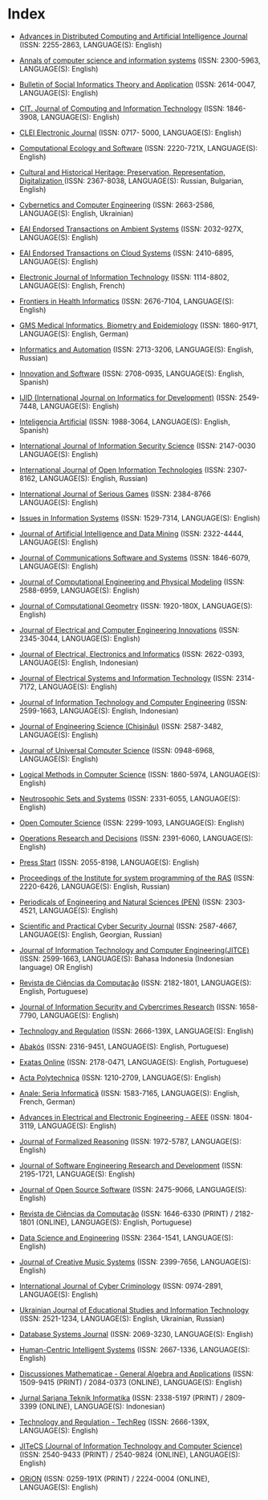 # Index

* [Advances in Distributed Computing and Artificial Intelligence Journal](https://revistas.usal.es/index.php/2255-2863/index) (ISSN: 2255-2863, LANGUAGE(S): English)
* [Annals of computer science and information systems](https://annals-csis.org/) (ISSN: 2300-5963, LANGUAGE(S): English)

* [Bulletin of Social Informatics Theory and Application](https://pubs.ascee.org/index.php/businta/index) (ISSN: 2614-0047, LANGUAGE(S): English)

* [CIT. Journal of Computing and Information Technology](http://cit.fer.hr/index.php/CIT/index) (ISSN: 1846-3908, LANGUAGE(S): English)

* [CLEI Electronic Journal](http://www.clei.org/cleiej/index.php/cleiej) (ISSN: 0717- 5000, LANGUAGE(S): English)

* [Computational Ecology and Software](http://www.iaees.org/publications/journals/ces/online-version.asp) (ISSN: 2220-721X, LANGUAGE(S): English)
* [Cultural and Historical Heritage: Preservation, Representation, Digitalization
](http://www.math.bas.bg/vt/kin/index.php) (ISSN: 2367-8038, LANGUAGE(S): Russian, Bulgarian, English) 

* [Cybernetics and Computer Engineering](http://kvt-journal.org.ua/) (ISSN: 2663-2586, LANGUAGE(S): English, Ukrainian)

* [EAI Endorsed Transactions on Ambient Systems](https://eudl.eu/journal/amsys) (ISSN: 2032-927X, LANGUAGE(S): English)
* [EAI Endorsed Transactions on Cloud Systems](https://eudl.eu/journal/cs) (ISSN: 2410-6895, LANGUAGE(S): English)
* [Electronic Journal of Information Technology](http://www.revue-eti.net/index.php/eti) (ISSN: 1114-8802, LANGUAGE(S): English, French)

* [Frontiers in Health Informatics](http://ijmi.ir/index.php/IJMI) (ISSN: 2676-7104, LANGUAGE(S): English)
* [GMS Medical Informatics, Biometry and Epidemiology](https://www.egms.de/dynamic/en/journals/mibe/index.htm) (ISSN: 1860-9171, LANGUAGE(S): English, German)

* [Informatics and Automation](http://proceedings.spiiras.nw.ru/index.php/sp/index) (ISSN: 2713-3206, LANGUAGE(S): English, Russian)

* [Innovation and Software](https://revistas.ulasalle.edu.pe/innosoft) (ISSN: 2708-0935, LANGUAGE(S): English, Spanish)

* [IJID (International Journal on Informatics for Development)](http://ejournal.uin-suka.ac.id/saintek/ijid) (ISSN: 2549-7448, LANGUAGE(S): English)
* [Inteligencia Artificial](http://journal.iberamia.org/index.php/intartif) (ISSN: 1988-3064, LANGUAGE(S): English, Spanish)
* [International Journal of Information Security Science](http://www.ijiss.org/ijiss/index.php/ijiss) (ISSN: 2147-0030 LANGUAGE(S): English)
* [International Journal of Open Information Technologies](http://injoit.org/index.php/j1) (ISSN: 2307-8162, LANGUAGE(S): English, Russian)
* [International Journal of Serious Games](http://journal.seriousgamessociety.org/index.php/IJSG) (ISSN: 2384-8766 LANGUAGE(S): English)
* [Issues in Information Systems](https://iacis.org/iis/iis.php) (ISSN: 1529-7314, LANGUAGE(S): English)

* [Journal of Artificial Intelligence and Data Mining](http://jad.shahroodut.ac.ir/) (ISSN: 2322-4444, LANGUAGE(S): English)
* [Journal of Communications Software and Systems](https://jcoms.fesb.unist.hr/) (ISSN: 1846-6079, LANGUAGE(S): English)
* [Journal of Computational Engineering and Physical Modeling](http://www.jcepm.com/) (ISSN: 2588-6959, LANGUAGE(S): English)
* [Journal of Computational Geometry](https://jocg.org/index.php/jocg) (ISSN: 1920-180X, LANGUAGE(S): English)
* [Journal of Electrical and Computer Engineering Innovations](https://jecei.sru.ac.ir/) (ISSN: 2345-3044, LANGUAGE(S): English)
* [Journal of Electrical, Electronics and Informatics](https://ojs.unud.ac.id/index.php/JEEI) (ISSN: 2622-0393, LANGUAGE(S): English, Indonesian)
* [Journal of Electrical Systems and Information Technology](https://jesit.springeropen.com/) (ISSN: 2314-7172, LANGUAGE(S): English)
* [Journal of Information Technology and Computer Engineering](http://jitce.fti.unand.ac.id/index.php/JITCE) (ISSN: 2599-1663, LANGUAGE(S): English, Indonesian)
* [Journal of Engineering Science (Chişinău)](https://jes.utm.md/) (ISSN: 2587-3482, LANGUAGE(S): English)
* [Journal of Universal Computer Science](https://lib.jucs.org/) (ISSN: 0948-6968, LANGUAGE(S): English)

* [Logical Methods in Computer Science](https://lmcs.episciences.org/) (ISSN: 1860-5974, LANGUAGE(S): English)

* [Neutrosophic Sets and Systems](http://fs.unm.edu/NSS/) (ISSN: 2331-6055, LANGUAGE(S): English)

* [Open Computer Science](https://www.degruyter.com/journal/key/comp/html) (ISSN: 2299-1093, LANGUAGE(S): English)
* [Operations Research and Decisions](https://ord.pwr.edu.pl/) (ISSN: 2391-6060, LANGUAGE(S): English)

* [Press Start](http://press-start.gla.ac.uk/) (ISSN: 2055-8198, LANGUAGE(S): English)
* [Proceedings of the Institute for system programming of the RAS](https://ispranproceedings.elpub.ru/jour/index) (ISSN: 2220-6426, LANGUAGE(S): English, Russian)
* [Periodicals of Engineering and Natural Sciences (PEN)](http://pen.ius.edu.ba/index.php/pen) (ISSN: 2303-4521, LANGUAGE(S): English)

* [Scientific and Practical Cyber Security Journal](https://journal.scsa.ge/) (ISSN: 2587-4667, LANGUAGE(S): English, Georgian, Russian)
* [Journal of Information Technology and Computer Engineering(JITCE)](http://jitce.fti.unand.ac.id/index.php/JITCE) (ISSN: 2599-1663, LANGUAGE(S): Bahasa Indonesia (Indonesian language) OR English)
* [Revista de Ciências da Computação](https://journals.uab.pt/index.php/rcc/index) (ISSN: 2182-1801, LANGUAGE(S): English, Portuguese)
* [Journal of Information Security and Cybercrimes Research](https://journals.nauss.edu.sa/index.php/JISCR) (ISSN: 1658-7790, LANGUAGE(S): English)
* [Technology and Regulation](https://techreg.org/) (ISSN:  2666-139X, LANGUAGE(S): English)
* [Abakós](http://periodicos.pucminas.br/index.php/abakos/) (ISSN:  2316-9451, LANGUAGE(S): English, Portuguese)
* [Exatas Online](http://www2.uesb.br/exatasonline/) (ISSN:  2178-0471, LANGUAGE(S): English, Portuguese)
* [Acta Polytechnica](https://ojs.cvut.cz/ojs/index.php/ap/index) (ISSN:  1210-2709, LANGUAGE(S): English)
* [Anale: Seria Informatică](http://anale-informatica.tibiscus.ro/?page=00_primapagina&lang=en) (ISSN:  1583-7165, LANGUAGE(S): English, French, German)
* [Advances in Electrical and Electronic Engineering  - AEEE](http://advances.utc.sk/) (ISSN:  1804-3119, LANGUAGE(S): English)
* [Journal of Formalized Reasoning](http://jfr.unibo.it/) (ISSN:  1972-5787, LANGUAGE(S): English)
* [Journal of Software Engineering Research and Development](https://sol.sbc.org.br/journals/index.php/jserd/index) (ISSN:  2195-1721, LANGUAGE(S): English)
* [Journal of Open Source Software](http://joss.theoj.org/) (ISSN:  2475-9066, LANGUAGE(S): English)
* [Revista de Ciências da Computação](https://journals.uab.pt/index.php/rcc/index) (ISSN: 1646-6330 (PRINT) / 2182-1801 (ONLINE), LANGUAGE(S): English, Portuguese)
* [Data Science and Engineering](http://www.springer.com/41019) (ISSN:  2364-1541, LANGUAGE(S): English)
* [Journal of Creative Music Systems](https://www.jcms.org.uk/) (ISSN: 2399-7656, LANGUAGE(S): English)
* [International Journal of Cyber Criminology](http://www.cybercrimejournal.com/) (ISSN: 0974-2891, LANGUAGE(S): English)
* [Ukrainian Journal of Educational Studies and Information Technology](https://uesit.org.ua/index.php/itse) (ISSN: 2521-1234, LANGUAGE(S): English, Ukrainian, Russian)
* [Database Systems Journal](https://dbjournal.ro/index.html) (ISSN: 2069-3230, LANGUAGE(S): English)
* [Human-Centric Intelligent Systems](https://www.springer.com/journal/44230) (ISSN: 2667-1336, LANGUAGE(S): English)
* [Discussiones Mathematicae - General Algebra and Applications](https://www.dmgaa.uz.zgora.pl/) (ISSN: 1509-9415 (PRINT) / 2084-0373 (ONLINE), LANGUAGE(S): English)
* [Jurnal Sarjana Teknik Informatika](http://journal.uad.ac.id/index.php/JSTIF/index) (ISSN: 2338-5197 (PRINT) / 2809-3399 (ONLINE), LANGUAGE(S): Indonesian)
* [Technology and Regulation - TechReg](https://techreg.org/) (ISSN: 2666-139X, LANGUAGE(S): English)
* [JITeCS (Journal of Information Technology and Computer Science)](http://jitecs.ub.ac.id/index.php/jitecs/index) (ISSN: 2540-9433 (PRINT) / 2540-9824 (ONLINE), LANGUAGE(S): English)
* [ORiON](http://orion.journals.ac.za/) (ISSN: 0259-191X (PRINT) / 2224-0004 (ONLINE), LANGUAGE(S): English)
